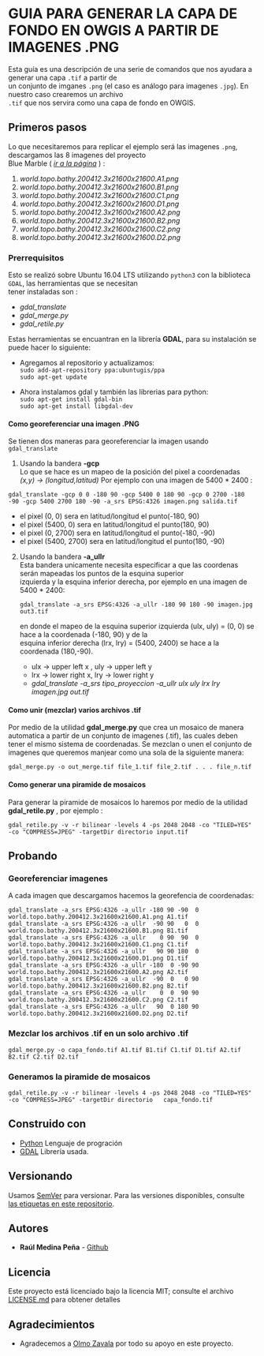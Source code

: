 # GUIA PARA GENERAR LA CAPA DE FONDO EN OWGIS A PARTIR DE IMAGENES .PNG
Esta guía es una descripción de una serie de comandos que nos ayudara a generar una capa `.tif` a partir de  
un conjunto de imganes `.png` (el caso es análogo para imagenes `.jpg`). En nuestro caso crearemos un archivo  
`.tif` que nos servira como una capa de fondo en OWGIS.  

## Primeros pasos
Lo que necesitaremos para replicar el ejemplo será las imagenes `.png`, descargamos las 8 imagenes del proyecto  
Blue Marble ( *[ir a la página][1]* ) :

   1. _world.topo.bathy.200412.3x21600x21600.A1.png_
   2. _world.topo.bathy.200412.3x21600x21600.B1.png_
   3. _world.topo.bathy.200412.3x21600x21600.C1.png_
   4. _world.topo.bathy.200412.3x21600x21600.D1.png_
   5. _world.topo.bathy.200412.3x21600x21600.A2.png_
   6. _world.topo.bathy.200412.3x21600x21600.B2.png_
   7. _world.topo.bathy.200412.3x21600x21600.C2.png_
   8. _world.topo.bathy.200412.3x21600x21600.D2.png_

### Prerrequisitos
Esto se realizó sobre Ubuntu 16.04 LTS utilizando `python3` con la biblioteca `GDAL`, las herramientas que se necesitan  
tener instaladas son :
  
   * _gdal_translate_
   * _gdal_merge.py_
   * _gdal_retile.py_

Estas herramientas se encuantran en la librería **GDAL**, para su instalación se puede hacer lo siguiente:  
   * Agregamos al repositorio y actualizamos:  
      `sudo add-apt-repository ppa:ubuntugis/ppa`  
      `sudo apt-get update`  
   
   * Ahora instalamos gdal y también las librerias para python:  
      `sudo apt-get install gdal-bin`  
      `sudo apt-get install libgdal-dev`  

#### Como georeferenciar una imagen .PNG
Se tienen dos maneras para georeferenciar la imagen usando `gdal_translate`
   1. Usando la bandera **-gcp**  
   Lo que se hace es un mapeo de la posición del pixel a coordenadas _(x,y) -> (longitud,latitud)_
   Por ejemplo con una imagen de 5400 * 2400 :  
    
   `gdal_translate -gcp 0 0 -180 90 -gcp 5400 0 180 90 -gcp 0 2700 -180 -90 -gcp 5400 2700 180 -90 -a_srs EPSG:4326 imagen.png salida.tif`
   
   * el pixel (0, 0)       sera en latitud/longitud el punto(-180, 90)
   * el pixel (5400, 0)    sera en latitud/longitud el punto(180, 90)
   * el pixel (0, 2700)    sera en latitud/longitud el punto(-180, -90)
   * el pixel (5400, 2700) sera en latitud/longitud el punto(180, -90)
   
   2. Usando la bandera __-a_ullr__  
   Esta bandera unicamente necesita especificar a que las coordenas serán mapeadas los puntos de la esquina superior  
   izquierda y la esquina inferior derecha, por ejemplo en una imagen de 5400 * 2400:
   
      `gdal_translate -a_srs EPSG:4326 -a_ullr -180 90 180 -90 imagen.jpg out3.tif`  
      
      en donde el mapeo de la esquina superior izquierda (ulx, uly) = (0, 0) se hace a la coordenada (-180, 90) y de la  
      esquina      inferior derecha (lrx, lry) = (5400, 2400) se hace a la coordenada (180,-90).  
         * ulx -> upper left x , uly -> upper left y  
         * lrx -> lower right x, lry -> lower right y  
         * _gdal_translate -a_srs tipo_proyeccion -a_ullr ulx uly lrx lry imagen.jpg out.tif_  

#### Como unir (mezclar) varios archivos .tif

Por medio de la utilidad __gdal_merge.py__ que crea un mosaico de manera automatica a partir de un conjunto de imagenes (.tif), las cuales deben tener el mismo sistema de coordenadas. Se mezclan o unen el conjunto de imagenes que queremos manjear como una sola de la siguiente manera:

   `gdal_merge.py -o out_merge.tif file_1.tif file_2.tif . . . file_n.tif`

#### Como generar una piramide de mosaicos

Para generar la piramide de mosaicos lo haremos por medio de la utilidad __gdal_retile.py__ , por ejemplo :

``gdal_retile.py -v -r bilinear -levels 4 -ps 2048 2048 -co "TILED=YES" -co "COMPRESS=JPEG" -targetDir directorio input.tif``

## Probando

### Georeferenciar imagenes

   A cada imagen que descargamos hacemos la georefencia de coordenadas:  
   
   `gdal_translate -a_srs EPSG:4326 -a_ullr -180 90 -90  0 world.topo.bathy.200412.3x21600x21600.A1.png A1.tif`  
   `gdal_translate -a_srs EPSG:4326 -a_ullr  -90 90   0  0 world.topo.bathy.200412.3x21600x21600.B1.png B1.tif`  
   `gdal_translate -a_srs EPSG:4326 -a_ullr    0 90  90  0 world.topo.bathy.200412.3x21600x21600.C1.png C1.tif`  
   `gdal_translate -a_srs EPSG:4326 -a_ullr   90 90 180  0 world.topo.bathy.200412.3x21600x21600.D1.png D1.tif`  
   `gdal_translate -a_srs EPSG:4326 -a_ullr -180  0 -90 90 world.topo.bathy.200412.3x21600x21600.A2.png A2.tif`  
   `gdal_translate -a_srs EPSG:4326 -a_ullr  -90  0   0 90 world.topo.bathy.200412.3x21600x21600.B2.png B2.tif`  
   `gdal_translate -a_srs EPSG:4326 -a_ullr    0  0  90 90 world.topo.bathy.200412.3x21600x21600.C2.png C2.tif`  
   `gdal_translate -a_srs EPSG:4326 -a_ullr   90  0 180 90 world.topo.bathy.200412.3x21600x21600.D2.png D2.tif`

### Mezclar los archivos .tif en un solo archivo .tif

   `gdal_merge.py -o capa_fondo.tif A1.tif B1.tif C1.tif D1.tif A2.tif B2.tif C2.tif D2.tif`
   
### Generamos la piramide de mosaicos

   `gdal_retile.py -v -r bilinear -levels 4 -ps 2048 2048 -co "TILED=YES" -co "COMPRESS=JPEG" -targetDir directorio  
    capa_fondo.tif`

## Construido con
* [Python][2] Lenguaje de progración
* [GDAL][3] Librería usada.

## Versionando

Usamos [SemVer][4] para versionar. Para las versiones disponibles, consulte  
[las etiquetas en este repositorio][5].

## Autores
* **Raúl Medina Peña** - [Github][6]

## Licencia

Este proyecto está licenciado bajo la licencia MIT; consulte el archivo [LICENSE.md](LICENSE.md) para obtener detalles

## Agradecimientos

* Agradecemos a [Olmo Zavala][7] por todo su apoyo en este proyecto.

[1]: https://visibleearth.nasa.gov/view.php?id=73909
[2]: https://www.python.org/
[3]: https://www.gdal.org/
[4]: https://semver.org/lang/es/
[5]: https://github.com/your/project/tags
[6]: https://github.com/rmedina09
[7]: https://github.com/olmozavala
